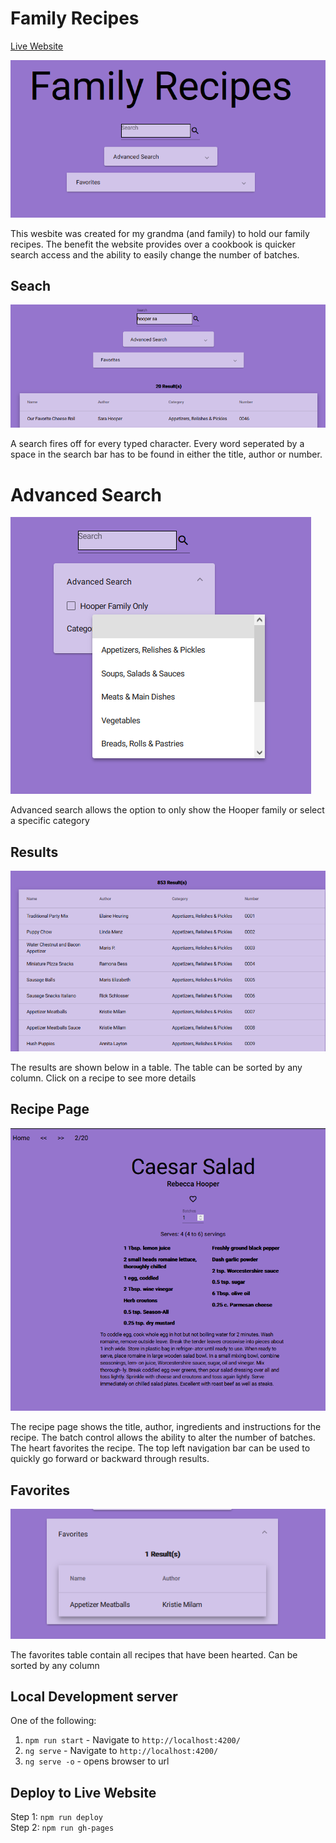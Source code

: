 # Family Recipes

[Live Website](https://family-recipes.ryan-brock.com/)<br>

![Main](/pics/main.png)

This wesbite was created for my grandma (and family) to hold our family recipes. The benefit the website provides over a cookbook is quicker search access and the ability to easily change the number of batches.

## Seach

![Search](/pics/basic-search.png)

A search fires off for every typed character. Every word seperated by a space in the search bar has to be found in either the title, author or number. 

# Advanced Search

![Advanced Search](/pics/advanced-search.png)

Advanced search allows the option to only show the Hooper family or select a specific category

## Results

![Results](/pics/results.png)

The results are shown below in a table. The table can be sorted by any column. Click on a recipe to see more details

## Recipe Page 

![Recipe page](/pics/recipe.png)

The recipe page shows the title, author, ingredients and instructions for the recipe. The batch control allows the ability to alter the number of batches. The heart favorites the recipe. The top left navigation bar can be used to quickly go forward or backward through results.

## Favorites 

![Favorites](/pics/favorites.png)

The favorites table contain all recipes that have been hearted. Can be sorted by any column

## Local Development server

One of the following:<br>
1. `npm run start` - Navigate to `http://localhost:4200/`
2. `ng serve` - Navigate to `http://localhost:4200/`
3. `ng serve -o` - opens browser to url

## Deploy to Live Website

Step 1: `npm run deploy`<br>
Step 2: `npm run gh-pages`<br>

